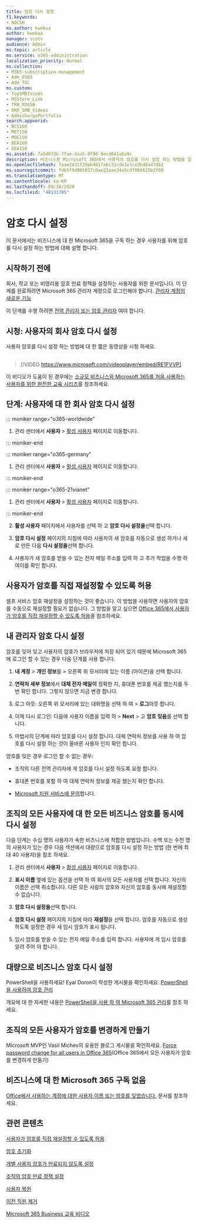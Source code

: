 ```yaml
---
title: 암호 다시 설정
f1.keywords:
- NOCSH
ms.author: kwekua
author: kwekua
manager: scotv
audience: Admin
ms.topic: article
ms.service: o365-administration
localization_priority: Normal
ms.collection:
- M365-subscription-management
- Adm_O365
- Adm_TOC
ms.custom:
- TopSMBIssues
- MSStore_Link
- TRN_M365B
- OKR_SMB_Videos
- AdminSurgePortfolio
search.appverid:
- BCS160
- MET150
- MOE150
- BEA160
- GEA150
ms.assetid: 7a5d073b-7fae-4aa5-8f96-9ecd041aba9c
description: 비즈니스용 Microsoft 365에서 사용자의 암호를 다시 설정 하는 방법을 알아봅니다.
ms.openlocfilehash: faae2d31f29eb4817abc31cde1e1ce2bd6a47db1
ms.sourcegitcommit: fdb5f9d865037c0ae23aae34a5c0f06b625b2f69
ms.translationtype: MT
ms.contentlocale: ko-KR
ms.lasthandoff: 09/18/2020
ms.locfileid: "48131705"
---
```

# <a name="reset-passwords"></a>암호 다시 설정

이 문서에서는 비즈니스에 대 한 Microsoft 365을 구독 하는 경우 사용자를 위해 암호를 다시 설정 하는 방법에 대해 설명 합니다.

## <a name="before-you-begin"></a>시작하기 전에

회사, 학교 또는 비영리용 암호 만료 정책을 설정하는 사용자를 위한 문서입니다. 이 단계를 완료하려면 Microsoft 365 관리자 계정으로 로그인해야 합니다. [관리자 계정의 새로운 기능](../admin-overview/admin-overview.md)

이 단계를 수행 하려면 [전역 관리자 또는 암호 관리자](about-admin-roles.md) 여야 합니다.

## <a name="watch-reset-a-business-password-for-a-user"></a>시청: 사용자의 회사 암호 다시 설정

사용자 암호를 다시 설정 하는 방법에 대 한 짧은 동영상을 시청 하세요.<br><br>

> [!VIDEO https://www.microsoft.com/videoplayer/embed/RE1FVVP]

이 비디오가 도움이 된 경우에는 [소규모 비즈니스와 Microsoft 365를 처음 사용하는 사용자를 위한 완전한 교육 시리즈](https://support.microsoft.com/office/6ab4bbcd-79cf-4000-a0bd-d42ce4d12816)를 참조하세요.
  
## <a name="steps-reset-a-business-password-for-a-user"></a>단계: 사용자에 대 한 회사 암호 다시 설정

::: moniker range="o365-worldwide"

1. 관리 센터에서 **사용자** \> <a href="https://go.microsoft.com/fwlink/p/?linkid=834822" target="_blank">활성 사용자</a> 페이지로 이동합니다.

::: moniker-end

::: moniker range="o365-germany"

1. 관리 센터에서 **사용자** \> <a href="https://go.microsoft.com/fwlink/p/?linkid=847686" target="_blank">활성 사용자</a> 페이지로 이동합니다.

::: moniker-end

::: moniker range="o365-21vianet"

1. 관리 센터에서 **사용자** \> <a href="https://go.microsoft.com/fwlink/p/?linkid=850628" target="_blank">활성 사용자</a> 페이지로 이동합니다.

::: moniker-end

2. **활성 사용자** 페이지에서 사용자를 선택 하 고 **암호 다시 설정을**선택 합니다.

3. **암호 다시 설정** 페이지의 지침에 따라 사용자의 새 암호를 자동으로 생성 하거나 새로 만든 다음 **다시 설정을**선택 합니다.  

4. 사용자가 새 암호를 받을 수 있는 전자 메일 주소를 입력 하 고 추가 작업을 수행 하 여이를 확인 합니다.

## <a name="let-users-reset-their-own-passwords"></a>사용자가 암호를 직접 재설정할 수 있도록 허용

셀프 서비스 암호 재설정을 설정하는 것이 좋습니다. 이 방법을 사용하면 사용자의 암호를 수동으로 재설정할 필요가 없습니다. 그 방법을 알고 싶으면 [Office 365에서 사용자가 암호를 직접 재설정할 수 있도록 허용](let-users-reset-passwords.md)을 참조하세요.

## <a name="reset-my-admin-password"></a>내 관리자 암호 다시 설정

암호를 잊어 잊고 사용자의 암호가 브라우저에 저장 되어 있기 때문에 Microsoft 365에 로그인 할 수 있는 경우 다음 단계를 사용 합니다.

1. **내 계정**  >  **개인 정보**를 > 오른쪽 위 모서리에 있는 이름 (아이콘)을 선택 합니다.

2. **연락처 세부 정보**에서 **대체 전자 메일이** 정확한 지, 휴대폰 번호를 제공 했는지를 두 번 확인 합니다. 그렇지 않으면 지금 변경 합니다.

3. 로그 아웃: 오른쪽 위 모서리에 있는 대화명을 선택 하 여 \> **로그**아웃 합니다.

4. 이제 다시 로그인: 다음에 사용자 이름을 입력 하 \> **Next** \> 고 **암호 잊음**를 선택 합니다.

5. 마법사의 단계에 따라 암호를 다시 설정 합니다. 대체 연락처 정보를 사용 하 여 암호를 다시 설정 하는 것이 올바른 사용자 인지 확인 합니다.

암호를 잊은 경우 로그인 할 수 없는 경우:

- 조직의 다른 전역 관리자에 게 암호를 다시 설정 하도록 요청 합니다.

- 휴대폰 번호를 포함 하 여 대체 연락처 정보를 제공 했는지 확인 합니다.

- [Microsoft 지원 서비스에 문의](https://docs.microsoft.com/microsoft-365/admin/contact-support-for-business-products)합니다.

## <a name="reset-all-business-passwords-for-everyone-in-your-organization-at-the-same-time"></a>조직의 모든 사용자에 대 한 모든 비즈니스 암호를 동시에 다시 설정
<a name="bkmk_forgot"> </a>

다음 단계는 수십 명의 사용자가 속한 비즈니스에 적합한 방법입니다. 수백 또는 수천 명의 사용자가 있는 경우 다음 섹션에서 대량으로 암호를 다시 설정 하는 방법 (한 번에 최대 40 사용자)을 참조 하세요.
  
1. 관리 센터에서 **사용자** \> <a href="https://go.microsoft.com/fwlink/p/?linkid=834822" target="_blank">활성 사용자</a> 페이지로 이동합니다.

2. **표시 이름** 옆에 있는 옵션을 선택 하 여 회사의 모든 사용자를 선택 합니다. 자신의 이름은 선택 취소합니다. 다른 모든 사람의 암호와 자신의 암호를 동시에 재설정할 수 없습니다.

3. **암호 다시 설정을**선택 합니다. 

4. **암호 다시 설정** 페이지의 지침에 따라 **재설정**을 선택 합니다.  암호를 자동으로 생성 하도록 설정한 경우 새 임시 암호가 표시 됩니다.

5. 임시 암호를 받을 수 있는 전자 메일 주소를 입력 합니다. 사용자에 게 임시 암호를 알려 주어 야 합니다.
  
## <a name="reset-business-passwords-in-bulk"></a>대량으로 비즈니스 암호 다시 설정
<a name="bkmk_forgot"> </a>

PowerShell을 사용하세요! Eyal Doron이 작성한 게시물을 확인하세요. [PowerShell을 사용하여 암호 관리](https://go.microsoft.com/fwlink/?linkid=853696)
  
<!-- Here's a related article: [Set the passwords for multiple user accounts](https://docs.microsoft.com/office365/enterprise/powershell/manage-office-365-with-office-365-powershell). -->
  
개요에 대 한 자세한 내용은 [PowerShell을 사용 하 여 Microsoft 365 관리](https://docs.microsoft.com/microsoft-365/enterprise/manage-microsoft-365-with-microsoft-365-powershell)를 참조 하세요.
  
## <a name="force-a-password-change-for-all-users-in-your-business"></a>조직의 모든 사용자가 암호를 변경하게 만들기

Microsoft MVP인 Vasil Michev의 유용한 블로그 게시물을 확인하세요. [Force password change for all users in Office 365](https://go.microsoft.com/fwlink/?linkid=853693)(Office 365에서 모든 사용자가 암호를 변경하게 만들기)
  
## <a name="i-dont-have-a-microsoft-365-for-business-subscription"></a>비즈니스에 대 한 Microsoft 365 구독 없음

[Office에서 사용하는 계정에 대한 사용자 이름 또는 암호를 잊었습니다.](https://support.microsoft.com/office/eba0b4a2-c0ae-472c-99f6-bc63ee2425a8?wt.mc_id=SCL_reset-passwords_AdmHlp) 문서를 참조하세요.
  
## <a name="related-content"></a>관련 콘텐츠
  
[사용자가 암호를 직접 재설정할 수 있도록 허용](../add-users/let-users-reset-passwords.md)

[암호 초기화](../add-users/reset-passwords.md)

[개별 사용자 암호가 만료되지 않도록 설정](set-password-to-never-expire.md)

[조직의 암호 만료 정책 설정](../manage/set-password-expiration-policy.md)

[사용자 복원](restore-user.md)

[이전 직원 제거](remove-former-employee.md)

[Microsoft 365 Business 교육 비디오](https://support.microsoft.com/office/6ab4bbcd-79cf-4000-a0bd-d42ce4d12816)
